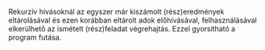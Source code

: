 Rekurzív hívásoknál az egyszer már kiszámolt (rész)eredmények eltárolásával és ezen korábban eltárolt adok előhívásával, felhasználásával elkerülhető az ismételt (rész)feladat végrehajtás. Ezzel gyorsítható a program futása.